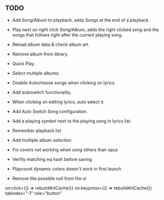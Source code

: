 ## TODO
* Add Song/Album to playback, adds Songs at the end of a playback.
* Play next on right click Song/Album, adds the right clicked song and the songs that follows right after the current playing song.
* Reload album data & check album art.
* Remove album from library.
* Quick Play.
* Select multiple albums.

* Disable Autochoose songs when clicking on lyrics.
* Add autoswitch functionality.
* When clicking on editing lyrics, auto select it.
* Add Auto Switch Song configuration.
* Add a playing symbol next to the playing song in lyrics list.

* Remember playback list

* Add multiple album selection

* Fix covers not working when song others than opus

* Verifiy matching eq hash before saving
* Playcount dynamic colors doesn't work in first launch

* Remove the possible null from the ui

on:click={() => rebuildArtCache()} on:keypress={() => rebuildArtCache()} tabindex="-1" role="button"